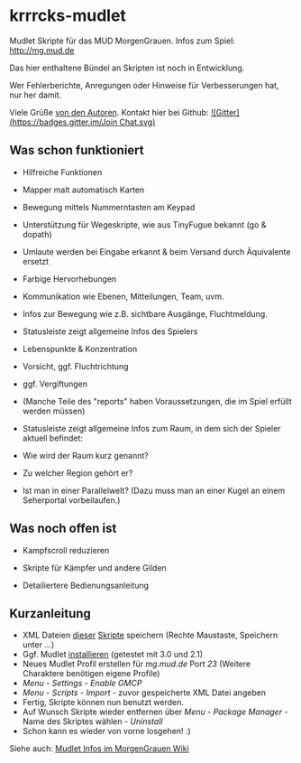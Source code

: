 krrrcks-mudlet
==============

Mudlet Skripte für das MUD MorgenGrauen. Infos zum Spiel: http://mg.mud.de

Das hier enthaltene Bündel an Skripten ist noch in Entwicklung. 

Wer Fehlerberichte, Anregungen oder Hinweise für Verbesserungen hat, nur her damit.

Viele Grüße [von den Autoren](version.md). Kontakt hier bei Github: [![Gitter](https://badges.gitter.im/Join Chat.svg)](https://gitter.im/Kebap/krrrcks-mudlet?utm_source=badge&utm_medium=badge&utm_campaign=pr-badge&utm_content=badge)


Was schon funktioniert
----------------------

* Hilfreiche Funktionen
 * Mapper malt automatisch Karten
 * Bewegung mittels Nummerntasten am Keypad
 * Unterstützung für Wegeskripte, wie aus TinyFugue bekannt (go & dopath)
 * Umlaute werden bei Eingabe erkannt & beim Versand durch Äquivalente ersetzt

* Farbige Hervorhebungen  
 * Kommunikation wie Ebenen, Mitteilungen, Team, uvm.
 * Infos zur Bewegung wie z.B. sichtbare Ausgänge, Fluchtmeldung.
 
* Statusleiste zeigt allgemeine Infos des Spielers
 * Lebenspunkte & Konzentration
 * Vorsicht, ggf. Fluchtrichtung
 * ggf. Vergiftungen
 * (Manche Teile des "reports" haben Voraussetzungen, die im Spiel erfüllt werden müssen)

* Statusleiste zeigt allgemeine Infos zum Raum, in dem sich der Spieler aktuell befindet:
 * Wie wird der Raum kurz genannt? 
 * Zu welcher Region gehört er? 
 * Ist man in einer Parallelwelt? (Dazu muss man an einer Kugel an
   einem Seherportal vorbeilaufen.)


Was noch offen ist
------------------

* Kampfscroll reduzieren

* Skripte für Kämpfer und andere Gilden

* Detailiertere Bedienungsanleitung 



Kurzanleitung
-------------

* XML Dateien [dieser](https://raw.githubusercontent.com/Kebap/krrrcks-mudlet/master/krrrcks.xml) [Skripte](https://raw.githubusercontent.com/Kebap/krrrcks-mudlet/master/mapper.xml) speichern (Rechte Maustaste, Speichern unter ...)
* Ggf. Mudlet [installieren](http://www.mudlet.org/download) (getestet mit 3.0 und 2.1)
* Neues Mudlet Profil erstellen für _mg.mud.de_ Port _23_ (Weitere Charaktere benötigen eigene Profile)
* _Menu_ - _Settings_ - _Enable GMCP_
* _Menu_ - _Scripts_ - _Import_ - zuvor gespeicherte XML Datei angeben
* Fertig, Skripte können nun benutzt werden.
* Auf Wunsch Skripte wieder entfernen über _Menu_ - _Package Manager_ - Name des Skriptes wählen - _Uninstall_
* Schon kann es wieder von vorne losgehen! :)

Siehe auch: [Mudlet Infos im MorgenGrauen Wiki](http://wiki.morgengrauen.info/index.php?n=MorgenGrauen.Mudlet)
